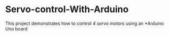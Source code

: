 # Servo-control-With-Arduino
This project demonstrates how to control *4 servo motors* using an *Arduino Uno board

